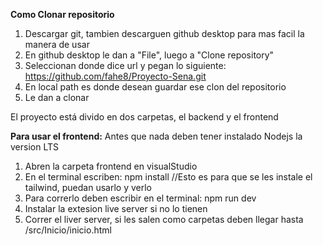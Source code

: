 **Como Clonar repositorio**
1. Descargar git, tambien descarguen github desktop para mas facil la manera de usar
2. En github desktop le dan a "File", luego a "Clone repository"
3. Seleccionan donde dice url y pegan lo siguiente: https://github.com/fahe8/Proyecto-Sena.git
4. En local path es donde desean guardar ese clon del repositorio
5. Le dan a clonar

El proyecto está divido en dos carpetas, el backend y el frontend

**Para usar el frontend:**
Antes que nada deben tener instalado Nodejs la version LTS
1. Abren la carpeta frontend en visualStudio
2. En el terminal escriben: npm install    //Esto es para que se les instale el tailwind, puedan usarlo y verlo
3. Para correrlo deben escribir en el terminal: npm run dev
4. Instalar la extesion live server si no lo tienen
5. Correr el liver server, si les salen como carpetas deben llegar hasta /src/Inicio/inicio.html
   
